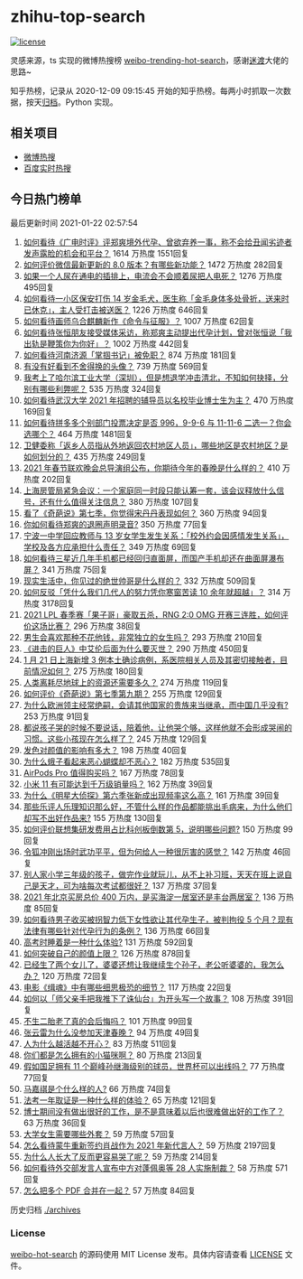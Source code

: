 # zhihu-top-search

[![license](https://img.shields.io/github/license/Arrackisarookie/zhihu-top-search)](https://github.com/Arrackisarookie/zhihu-top-search/blob/master/LICENSE)

灵感来源，ts 实现的微博热搜榜 [weibo-trending-hot-search](https://github.com/justjavac/weibo-trending-hot-search)，感谢[迷渡](https://github.com/justjavac)大佬的思路~

知乎热榜，记录从 2020-12-09 09:15:45 开始的知乎热榜。每两小时抓取一次数据，按天[归档](./archives)。Python 实现。

## 相关项目
+ [微博热搜](https://github.com/Arrackisarookie/weibo-hot-search)
+ [百度实时热搜](https://github.com/Arrackisarookie/baidu-hot-search)

## 今日热门榜单

<!-- Rank Begin -->

最后更新时间 2021-01-22 02:57:54

1. [如何看待《广电时评》评郑爽境外代孕、曾欲弃养一事，称不会给丑闻劣迹者发声露脸的机会和平台？](https://www.zhihu.com/question/440409302) 1614 万热度 1551回复
1. [如何评价微信最新更新的 8.0 版本？有哪些新功能？](https://www.zhihu.com/question/440493709) 1472 万热度 282回复
1. [如果一个人尿在通电的插排上，电流会不会顺着尿把人电死？](https://www.zhihu.com/question/411163906) 1276 万热度 495回复
1. [如何看待一小区保安打伤 14 岁金毛犬，医生称「金毛身体多处骨折，送来时已休克」，主人受打击被送医？](https://www.zhihu.com/question/439926315) 1226 万热度 646回复
1. [如何看待画师乌合麒麟新作《命令与征服》？](https://www.zhihu.com/question/440484430) 1007 万热度 62回复
1. [如何看待张恒朋友接受媒体采访，称郑爽主动提出代孕计划，曾对张恒说「我出轨是鞭策你为你好」？](https://www.zhihu.com/question/440481491) 1002 万热度 442回复
1. [如何看待河南济源「掌掴书记」被免职？](https://www.zhihu.com/question/440506418) 874 万热度 181回复
1. [有没有好看到不舍得换的头像？](https://www.zhihu.com/question/368799434) 739 万热度 569回复
1. [我考上了哈尔滨工业大学（深圳），但是想退学冲击清北，不知如何抉择，分别有哪些利弊呢？](https://www.zhihu.com/question/422269802) 535 万热度 324回复
1. [如何看待武汉大学 2021 年招聘的辅导员以名校毕业博士生为主？](https://www.zhihu.com/question/440071889) 470 万热度 169回复
1. [如何看待拼多多个别部门投票决定是否 996，9-9-6 与 11-11-6 二选一？你会选哪个？](https://www.zhihu.com/question/440331112) 464 万热度 1481回复
1. [卫健委称「返乡人员指从外地返回农村地区人员」，哪些地区是农村地区？是如何划分的？](https://www.zhihu.com/question/440405468) 435 万热度 249回复
1. [2021 年春节联欢晚会总导演组公布，你期待今年的春晚是什么样的？](https://www.zhihu.com/question/413275780) 410 万热度 202回复
1. [上海房管局紧急会议：一个家庭同一时段只能认筹一套，该会议释放什么信号，还有什么值得关注信息？](https://www.zhihu.com/question/440265954) 380 万热度 107回复
1. [看了《奇葩说》第七季，你觉得宋丹丹表现如何？](https://www.zhihu.com/question/438957128) 360 万热度 94回复
1. [你如何看待郑爽的退圈声明录音?](https://www.zhihu.com/question/440415448) 350 万热度 77回复
1. [宁波一中学回应教师与 13 岁女学生发生关系：「校外约会因感情发生关系」，学校及各方应承担什么责任？](https://www.zhihu.com/question/440441596) 349 万热度 69回复
1. [如何看待三星近几年手机都已经回归直面屏，而国产手机却还在曲面屏瀑布屏？](https://www.zhihu.com/question/440229386) 341 万热度 75回复
1. [现实生活中，你见过的绝世帅哥是什么样的？](https://www.zhihu.com/question/23094088) 332 万热度 509回复
1. [如何反驳「凭什么我们几代人的努力凭你寒窗苦读 10 余年就超越」？](https://www.zhihu.com/question/431601536) 314 万热度 3178回复
1. [2021 LPL 春季赛「果子哥」豪取五杀，RNG 2:0 OMG 开赛三连胜，如何评价这场比赛？](https://www.zhihu.com/question/440498482) 296 万热度 38回复
1. [男生会喜欢那种不花他钱，非常独立的女生吗？](https://www.zhihu.com/question/434611149) 293 万热度 210回复
1. [《进击的巨人》中艾伦后面为什么要灭世？](https://www.zhihu.com/question/420903695) 290 万热度 450回复
1. [1 月 21 日上海新增 3 例本土确诊病例，系医院相关人员及其密切接触者，目前情况如何？](https://www.zhihu.com/question/440452471) 275 万热度 180回复
1. [人类离耗尽地球上的资源还需要多久？](https://www.zhihu.com/question/440227207) 274 万热度 119回复
1. [如何评价《奇葩说》第七季第九期？](https://www.zhihu.com/question/440324555) 255 万热度 129回复
1. [为什么欧洲领主经常绝嗣，会请其他国家的贵族来当继承，而中国几乎没有?](https://www.zhihu.com/question/440226173) 253 万热度 91回复
1. [都说孩子哭的时候不要说话，陪着他，让他哭个够，这样他就不会形成哭闹的习惯。这些小孩现在怎么样了？](https://www.zhihu.com/question/422637621) 245 万热度 129回复
1. [发色对颜值的影响有多大？](https://www.zhihu.com/question/65535126) 198 万热度 40回复
1. [为什么蛾子看起来恶心蝴蝶却不恶心？](https://www.zhihu.com/question/23734151) 182 万热度 535回复
1. [AirPods Pro 值得购买吗？](https://www.zhihu.com/question/352991503) 167 万热度 78回复
1. [小米 11 有可能达到千万级销量吗？](https://www.zhihu.com/question/437310052) 162 万热度 39回复
1. [为什么《明星大侦探》第六季张新成出现频率这么高？](https://www.zhihu.com/question/440365739) 161 万热度 39回复
1. [那些乐评人乐理知识那么好，不管什么样的作品都能挑出毛病来，为什么他们却写不出好作品来?](https://www.zhihu.com/question/436183541) 155 万热度 130回复
1. [如何评价联想集研发费用占比科创板倒数第 5，说明哪些问题?](https://www.zhihu.com/question/440252553) 150 万热度 99回复
1. [令狐冲刚出场时武功平平，但为何给人一种很厉害的感觉？](https://www.zhihu.com/question/439774491) 142 万热度 46回复
1. [别人家小学三年级的孩子，做完作业就玩儿，从不上补习班，天天在班上说自己是天才，可为啥每次考试都很好？](https://www.zhihu.com/question/440293517) 137 万热度 37回复
1. [2021 年北京买房总价 400 万内，是买海淀一居室还是丰台两居室？](https://www.zhihu.com/question/437367969) 136 万热度 85回复
1. [如何看待男子收买被拐智力低下女性欲让其代孕生子，被判拘役 5 个月？现有法律有哪些针对代孕行为的条例？](https://www.zhihu.com/question/440252407) 136 万热度 66回复
1. [高考时睡着是一种什么体验?](https://www.zhihu.com/question/435326138) 131 万热度 592回复
1. [如何突破自己的颜值上限？](https://www.zhihu.com/question/414919472) 126 万热度 878回复
1. [已经生了两个女儿了，婆婆还想让我继续生个孙子，老公听婆婆的，我怎么办？](https://www.zhihu.com/question/438852126) 120 万热度 72回复
1. [电影《缉魂》中有哪些细思极恐的细节？](https://www.zhihu.com/question/439456545) 117 万热度 22回复
1. [如何以「师父亲手把我推下了诛仙台」为开头写一个故事？](https://www.zhihu.com/question/435873943) 108 万热度 391回复
1. [不生二胎老了真的会后悔吗？](https://www.zhihu.com/question/439233472) 101 万热度 99回复
1. [张云雷为什么没参加天津春晚？](https://www.zhihu.com/question/439957206) 94 万热度 49回复
1. [人为什么越活越不开心？](https://www.zhihu.com/question/438632352) 83 万热度 511回复
1. [你们都是怎么拥有的小猫咪啊？](https://www.zhihu.com/question/439341620) 80 万热度 213回复
1. [假如国足拥有 11 个巅峰孙继海级别的球员，世界杯可以出线吗？](https://www.zhihu.com/question/401369883) 77 万热度 77回复
1. [马嘉祺是个什么样的人?](https://www.zhihu.com/question/435497688) 66 万热度 74回复
1. [法考一年取证是一种什么样的体验？](https://www.zhihu.com/question/439343428) 65 万热度 121回复
1. [博士期间没有做出很好的工作，是不是意味着以后也很难做出好的工作了？](https://www.zhihu.com/question/437825822) 63 万热度 36回复
1. [大学女生需要哪些外套？](https://www.zhihu.com/question/293964461) 59 万热度 57回复
1. [怎么看待蒙牛重新签约肖战作为 2021 年新代言人？](https://www.zhihu.com/question/440346116) 59 万热度 2197回复
1. [为什么人长大了反而更容易哭了呢？](https://www.zhihu.com/question/439912486) 59 万热度 214回复
1. [如何看待外交部发言人宣布中方对蓬佩奥等 28 人实施制裁？](https://www.zhihu.com/question/440388795) 58 万热度 571回复
1. [怎么把多个 PDF 合并在一起？](https://www.zhihu.com/question/30370121) 57 万热度 84回复
<!-- Rank End -->

历史归档 [./archives](./archives)

### License

[weibo-hot-search](https://github.com/Arrackisarookie/zhihu-top-search) 的源码使用 MIT License 发布。具体内容请查看 [LICENSE](./LICENSE) 文件。
